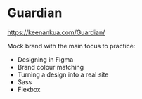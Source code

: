 # Guardian
https://keenankua.com/Guardian/

Mock brand with the main focus to practice:
- Designing in Figma
- Brand colour matching
- Turning a design into a real site
- Sass
- Flexbox
